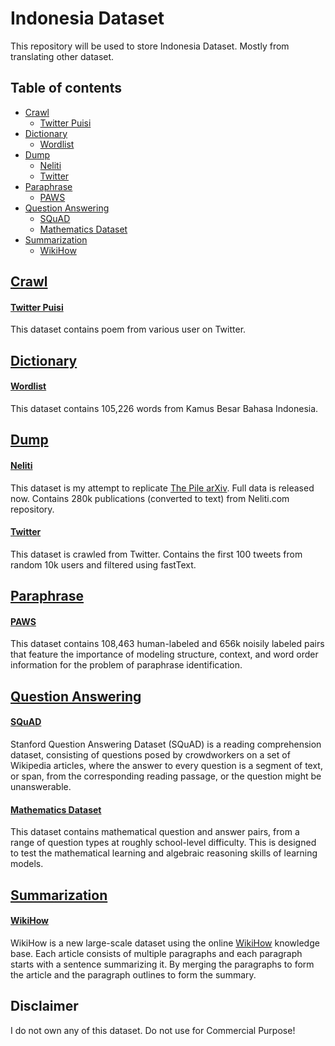 # Indonesia Dataset

This repository will be used to store Indonesia Dataset. Mostly from translating other dataset.

## Table of contents
  * [Crawl](#crawl)
    * [Twitter Puisi](#twitter-puisi)
  * [Dictionary](#dictionary)
    * [Wordlist](#wordlist)
  * [Dump](#dump)
    * [Neliti](#neliti)
    * [Twitter](#twitter)
  * [Paraphrase](#paraphrase)
    * [PAWS](#paws)
  * [Question Answering](#question-answering)
    * [SQuAD](#squad)
    * [Mathematics Dataset](#mathematics_dataset)
  * [Summarization](#summarization)
    * [WikiHow](#wikihow)

## [Crawl](crawl)

#### [Twitter Puisi](crawl/twitter-puisi)

This dataset contains poem from various user on Twitter. 

## [Dictionary](dictionary)

#### [Wordlist](dictionary/wordlist)

This dataset contains 105,226 words from Kamus Besar Bahasa Indonesia.

## [Dump](dump)

#### [Neliti](dump/neliti)

This dataset is my attempt to replicate [The Pile arXiv](https://arxiv.org/abs/2101.00027). Full data is released now. Contains 280k publications (converted to text) from Neliti.com repository.

#### [Twitter](dump/twitter)

This dataset is crawled from Twitter. Contains the first 100 tweets from random 10k users and filtered using fastText.

## [Paraphrase](paraphrase)

#### [PAWS](paraphrase/paws)

This dataset contains 108,463 human-labeled and 656k noisily labeled pairs that feature the importance of modeling structure, context, and word order information for the problem of paraphrase identification.

## [Question Answering](question-answering)

#### [SQuAD](question-answering/squad)

Stanford Question Answering Dataset (SQuAD) is a reading comprehension dataset, consisting of questions posed by crowdworkers on a set of Wikipedia articles, where the answer to every question is a segment of text, or span, from the corresponding reading passage, or the question might be unanswerable.

#### [Mathematics Dataset](question-answering/mathematics_dataset)

This dataset contains mathematical question and answer pairs, from a range of question types at roughly school-level difficulty. This is designed to test the mathematical learning and algebraic reasoning skills of learning models.

## [Summarization](summarization)

#### [WikiHow](summarization/wikihow)

WikiHow is a new large-scale dataset using the online [WikiHow](https://id.wikihow.com/) knowledge base. Each article consists of multiple paragraphs and each paragraph starts with a sentence summarizing it. By merging the paragraphs to form the article and the paragraph outlines to form the summary.

## Disclaimer

I do not own any of this dataset. Do not use for Commercial Purpose!
